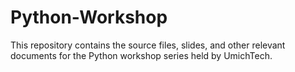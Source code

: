 # Python-Workshop

This repository contains the source files, slides, and other relevant documents for the Python workshop series held by UmichTech.
